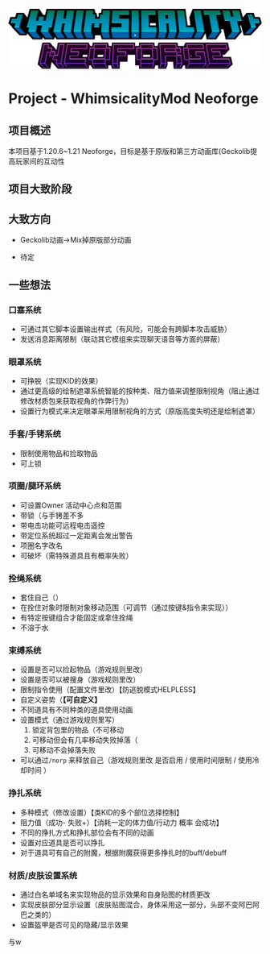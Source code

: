 ![Whimsicality Minecraft Mod](https://github.com/3944Realms/R39_s_Whimsy_NeoForgeModProject/blob/master/src/main/resources/whimsicalityLogo.png?raw=true)
# Project - WhimsicalityMod Neoforge

## 项目概述

本项目基于1.20.6~1.21 Neoforge，目标是基于原版和第三方动画库(Geckolib提高玩家间的互动性

## 项目大致阶段

## 大致方向

* Geckolib动画->Mix掉原版部分动画

* 待定

## 一些想法

### 口塞系统

* 可通过其它脚本设置输出样式（有风险，可能会有跨脚本攻击威胁）
* 发送消息距离限制（联动其它模组来实现聊天语音等方面的屏蔽）

### 眼罩系统

* 可挣脱（实现KID的效果）
* 通过更高级的绘制遮罩系统智能的按种类、阻力值来调整限制视角（阻止通过修改材质包来获取视角的作弊行为）
* 设置行为模式来决定眼罩采用限制视角的方式（原版高度失明还是绘制遮罩）

### 手套/手铐系统

* 限制使用物品和捡取物品
* 可上锁

### 项圈/腿环系统

* 可设置Owner 活动中心点和范围
* 带锁（与手铐差不多
* 带电击功能可远程电击遥控
* 带定位系统超过一定距离会发出警告
* 项圈名字改名
* 可破坏（需特殊道具且有概率失败）

### 拴绳系统

* 套住自己（）
* 在拴住对象时限制对象移动范围（可调节（通过按键&指令来实现））
* 有特定按键组合才能固定或拿住拴绳
* 不溶于水

### 束缚系统

* 设置是否可以捡起物品（游戏规则里改）
* 设置是否可以被搜身（游戏规则里改）
* 限制指令使用（配置文件里改）【防逃脱模式HELPLESS】
* 自定义姿势（**【可自定义】**
* 不同道具有不同种类的道具使用动画
* 设置模式（通过游戏规则里写）
  1. 锁定背包里的物品（不可移动
  2. 可移动但会有几率移动失败掉落（
  3. 可移动不会掉落失败
* 可以通过```/norp``` 来释放自己（游戏规则里改 是否启用 / 使用时间限制 / 使用冷却时间 ）

### 挣扎系统

* 多种模式（修改设置）【类KID的多个部位选择控制】
* 阻力值（成功- 失败+）【消耗一定的体力值/行动力 概率 会成功】
* 不同的挣扎方式和挣扎部位会有不同的动画
* 设置对应道具是否可以挣扎
* 对于道具可有自己的附魔，根据附魔获得更多挣扎时的buff/debuff

### 材质/皮肤设置系统

* 通过白名单域名来实现物品的显示效果和自身贴图的材质更改
* 实现皮肤部分显示设置（皮肤贴图混合，身体采用这一部分，头部不变阿巴阿巴之类的）
* 设置盔甲是否可见的隐藏/显示效果

与w